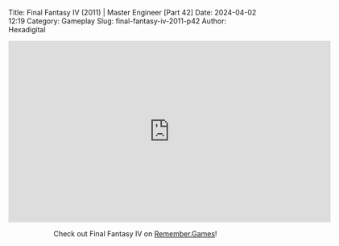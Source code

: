 Title: Final Fantasy IV (2011) | Master Engineer [Part 42]
Date: 2024-04-02 12:19
Category: Gameplay
Slug: final-fantasy-iv-2011-p42
Author: Hexadigital

<center><iframe src="https://www.youtube.com/embed/WKGYW6v0xjg?feature=oembed" allow="accelerometer; autoplay; encrypted-media; gyroscope; picture-in-picture" width="640" height="360" frameborder="0"></iframe>

Check out Final Fantasy IV on [Remember.Games](https://remember.games/game/7757/final-fantasy-iv-the-complete-collection/)!</center>
